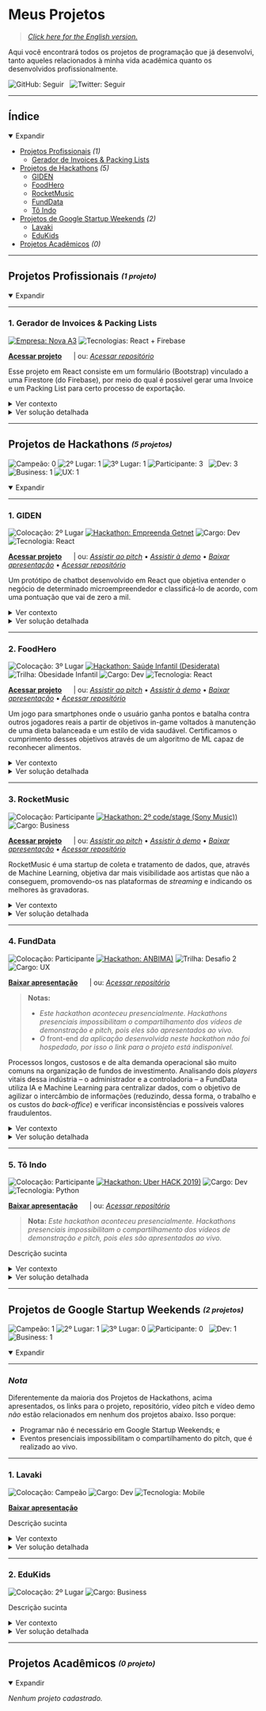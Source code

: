 # Meus Projetos

> [_Click here for the English version._](https://github.com/santosmarco/projects)

Aqui você encontrará todos os projetos de programação que já desenvolvi, tanto aqueles relacionados à minha vida acadêmica quanto os desenvolvidos profissionalmente.

![GitHub: Seguir](https://img.shields.io/github/followers/santosmarco?label=Seguir&style=social)&nbsp;&nbsp;&nbsp;![Twitter: Seguir](https://img.shields.io/twitter/follow/santosmarco_?label=Seguir&style=social)

---

## Índice

<details open>
<summary>Expandir</summary>

- [Projetos Profissionais](#projetos-profissionais-1-projeto) _(1)_
  - [Gerador de Invoices & Packing Lists](#1-gerador-de-invoices--packing-lists)
- [Projetos de Hackathons](#projetos-de-hackathons-5-projetos) _(5)_
  - [GIDEN](#1-giden)
  - [FoodHero](#2-foodhero)
  - [RocketMusic](#3-rocketmusic)
  - [FundData](#4-funddata)
  - [Tô Indo](#5-tô-indo)
- [Projetos de Google Startup Weekends](#projetos-de-google-startup-weekends-0-projeto) _(2)_
  - [Lavaki](#1-lavaki)
  - [EduKids](#2-edukids)
- [Projetos Acadêmicos](#projetos-academicos-0-projeto) _(0)_

</details>

---

## Projetos Profissionais <sub><sup>_(1 projeto)_</sup></sub>

<details open>
    <summary>Expandir</summary>

---

### 1. Gerador de Invoices & Packing Lists

[![Empresa: Nova A3](https://img.shields.io/badge/Empresa-Nova%20A3-informational)](https://www.novaa3.com.br) ![Tecnologias: React + Firebase](https://img.shields.io/badge/Tecnologias-React%20+%20Firebase-blueviolet)

**[Acessar projeto](https://na3-comex-invpl.web.app)**&nbsp;&nbsp;&nbsp;&nbsp;&nbsp;&nbsp;| ou: _[Acessar repositório](https://github.com/santosmarco/na3-comex-invpl)_

Esse projeto em React consiste em um formulário (Bootstrap) vinculado a uma Firestore (do Firebase),
por meio do qual é possível gerar uma Invoice e um Packing List para certo processo de exportação.

<details>
       <summary>Ver contexto</summary>

**Contexto:** A Nova A3 precisava de uma solução moderna que acelerasse os processos de emissão de Invoices e Packing Lists para seus processos de exportação, visto que esses procedimentos eram feitos de forma manual através de arquivos Excel.

</details>

<details>
    <summary>Ver solução detalhada</summary>

**Solução:** Desenvolvi essa plataforma para, além de facilitar a emissão desses documentos, também torna-los esteticamente mais atraentes. E foi um sucesso!

</details>

</details>

---

## Projetos de Hackathons <sub><sup>_(5 projetos)_</sup></sub>

![Campeão: 0](https://img.shields.io/badge/%E2%98%85%20Campe%C3%A3o-0-success) ![2º Lugar: 1](https://img.shields.io/badge/2%C2%BA-1-success) ![3º Lugar: 1](https://img.shields.io/badge/3%C2%BA-1-success) ![Participante: 3](https://img.shields.io/badge/Participante-3-green)&nbsp;&nbsp;&nbsp;![Dev: 3](https://img.shields.io/badge/Dev-3-blueviolet) ![Business: 1](https://img.shields.io/badge/Business-1-9cf) ![UX: 1](https://img.shields.io/badge/UX-1-ff69b4)

<details open>
    <summary>Expandir</summary>

---

### 1. GIDEN

![Colocação: 2º Lugar](https://img.shields.io/badge/Coloca%C3%A7%C3%A3o-2%C2%BA-success) [![Hackathon: Empreenda Getnet](https://img.shields.io/badge/Hackathon-Empreenda%20Getnet-informational)](https://www.hackathongetnet.com.br/) ![Cargo: Dev](https://img.shields.io/badge/Cargo-Dev-blueviolet) ![Tecnologia: React](https://img.shields.io/badge/Tecnologia-React-blueviolet)

**[Acessar projeto](https://getnet-giden.web.app/)**&nbsp;&nbsp;&nbsp;&nbsp;&nbsp;&nbsp;| ou: _[Assistir ao pitch](https://www.youtube.com/watch?v=jdDH_98dt8A&feature=youtu.be)_ • _[Assistir à demo](https://www.youtube.com/watch?v=KtqKoDpqo58&feature=youtu.be)_ • _[Baixar apresentação](https://storage.googleapis.com/shawee-production.appspot.com/shawee/projectfiles/4132bce9-66b6-4877-b879-93f180fca584.pdf)_ • _[Acessar repositório](https://github.com/Hacka-GIDEN)_

Um protótipo de chatbot desenvolvido em React que objetiva entender o negócio de determinado microempreendedor e classificá-lo de acordo, com uma pontuação que vai de zero a mil.

<details>
<summary>Ver contexto</summary>

**Contexto:** O desafio do hacka era desenvolver uma maneira de, por meio de serviços financeiros, mudar a realidade e potencializar a receita das pequenas e médias empresas no Brasil.

</details>

<details>
<summary>Ver solução detalhada</summary>

**Solução:** Ao lado de pessoas incríveis, desenvolvi uma plataforma de chatbot que conversa naturalmente com o usuário. Através de perguntas simples e focadas, um algoritmo de Machine Learning é capaz de traçar o perfil dessa pessoa e pontuá-la de acordo. Enviamos esse score às instituições credoras e também aconselhamos determinados cursos de gestão e empreendorismo ao usuário, de acordo com seu desempenho na conversa.

</details>

---

### 2. FoodHero

![Colocação: 3º Lugar](https://img.shields.io/badge/Coloca%C3%A7%C3%A3o-3%C2%BA-success) [![Hackathon: Saúde Infantil (Desiderata)](<https://img.shields.io/badge/Hackathon-Sa%C3%BAde%20Infantil%20(Desiderata)-informational>)](https://www.hackathonsaudeinfantil.com.br/) ![Trilha: Obesidade Infantil](https://img.shields.io/badge/Trilha-Obesidade%20Infantil-informational) ![Cargo: Dev](https://img.shields.io/badge/Cargo-Dev-blueviolet) ![Tecnologia: React](https://img.shields.io/badge/Tecnologia-React-blueviolet)

**[Acessar projeto](https://hacka-foodhero.web.app/)**&nbsp;&nbsp;&nbsp;&nbsp;&nbsp;&nbsp;| ou: _[Assistir ao pitch](https://youtu.be/VuYAycbOKw8)_ • _[Assistir à demo](https://youtu.be/JyqimGBeSss)_ • _[Baixar apresentação](https://storage.googleapis.com/shawee-production.appspot.com/shawee/projectfiles/6011408e-60c2-4965-98e1-fac27d5f9456.pdf)_ • _[Acessar repositório](https://github.com/santosmarco/hacka-foodhero)_

Um jogo para smartphones onde o usuário ganha pontos e batalha contra outros jogadores reais a partir de objetivos in-game voltados à manutenção de uma dieta balanceada e um estilo de vida saudável. Certificamos o cumprimento desses objetivos através de um algoritmo de ML capaz de reconhecer alimentos.

<details>
<summary>Ver contexto</summary>

**Contexto:** O desafio do hacka era desenvolver uma solução para tornar mais eficiente a coleta e o tratamento de informações que influenciam a obesidade infantil, como marcadores de consumo alimentar, dados antropométricos etc.

</details>

<details>
<summary>Ver solução detalhada</summary>

**Solução:** Entendemos que a ineficiência na coleta e no tratamento desses tipos de dado se dá principalmente porque as crianças não tem ideia de como contribuir e os pais não tem vontade/tempo. Assim, desenvolvemos um jogo voltado ao público infanto-juvenil, através do qual seus jogadores transmitem essas informações natural e imperceptivalmente aos órgãos interessados, sem quaisquer atritos.

</details>

---

### 3. RocketMusic

![Colocação: Participante](https://img.shields.io/badge/Coloca%C3%A7%C3%A3o-Participante-green) [![Hackathon: 2º code/stage (Sony Music))](<https://img.shields.io/badge/Hackathon-2%C2%BA%20code/stage%20(Sony%20Music)-informational>)](https://www.codestage.com.br/) ![Cargo: Business](https://img.shields.io/badge/Cargo-Business-9cf)

**[Acessar projeto](https://sony-rocketmusic.web.app/)**&nbsp;&nbsp;&nbsp;&nbsp;&nbsp;&nbsp;| ou: _[Assistir ao pitch](https://youtu.be/YZe5zA4CQtA)_ • _[Assistir à demo](https://youtu.be/NA7MJ1UxRnA)_ • _[Baixar apresentação](https://storage.googleapis.com/shawee-production.appspot.com/shawee/projectfiles/9bcebf8f-9d90-473b-b3e5-0d9509095488.pdf)_ • _[Acessar repositório](https://github.com/rocketmusic)_

RocketMusic é uma startup de coleta e tratamento de dados, que, através de Machine Learning, objetiva dar mais visibilidade aos artistas que não a conseguem, promovendo-os nas plataformas de _streaming_ e indicando os melhores às gravadoras.

<details>
<summary>Ver contexto</summary>

**Contexto:** O desafio do hacka era melhorar a experiência de consumo e impulsionar o mercado da música, através de uma solução que contivesse Inteligência Artifical e Machine Learning.

</details>

<details>
<summary>Ver solução detalhada</summary>

**Solução:** Desenvolvemos uma ideia de um plugin para plataformas de _streaming_ (Spotify, por exemplo) que, através de IA e Machine Learning, injeta, de forma esporádica e inteligente, músicas de artistas novatos nas playlists dos usuários.  
Dependendo da interação do usuário com aquela música, entendemos se ele a curtiu ou não. Pulou logo nos primeiros segundos? Não curtiu. Ficou até o final? Curtiu!  
Os artistas que receberem mais likes terão suas músicas apresentadas mais vezes para aquele e outros usuários. Assim, promovemo-lo organicamente.

</details>

---

### 4. FundData

![Colocação: Participante](https://img.shields.io/badge/Coloca%C3%A7%C3%A3o-Participante-green) [![Hackathon: ANBIMA)](https://img.shields.io/badge/Hackathon-ANBIMA-informational)](https://hackathon.anbima.com.br/) ![Trilha: Desafio 2](https://img.shields.io/badge/Trilha-Desafio%202-informational) ![Cargo: UX](https://img.shields.io/badge/Cargo-UX-ff69b4)

**[Baixar apresentação](https://storage.googleapis.com/shawee-production.appspot.com/shawee/projectfiles/23cccc73-d321-4739-904c-1eee5b5e384b.pdf)**&nbsp;&nbsp;&nbsp;&nbsp;&nbsp;&nbsp;| ou: _[Acessar repositório](https://github.com/julioc98/anbima)_

> **Notas:**
>
> - _Este hackathon aconteceu presencialmente. Hackathons presenciais impossibilitam o compartilhamento dos vídeos de demonstração e pitch, pois eles são apresentados ao vivo._
> - _O_ front-end _da aplicação desenvolvida neste hackathon não foi hospedado, por isso o link para o projeto está indisponível._

Processos longos, custosos e de alta demanda operacional são muito comuns na organização de fundos de investimento. Analisando dois _players_ vitais dessa indústria – o administrador e a controladoria – a FundData utiliza IA e Machine Learning para centralizar dados, com o objetivo de agilizar o intercâmbio de informações (reduzindo, dessa forma, o trabalho e os custos do _back-office_) e verificar inconsistências e possíveis valores fraudulentos.

<details>
<summary>Ver contexto</summary>

**Contexto:** O desafio deste hacka era desenvolver uma solução inovadora para facilitar e melhorar a vida de quem presta serviços para os fundos de investimento.

</details>

<details>
<summary>Ver solução detalhada</summary>

**Solução:** Detalhamento da solução

</details>

---

### 5. Tô Indo

![Colocação: Participante](https://img.shields.io/badge/Coloca%C3%A7%C3%A3o-Participante-green) [![Hackathon: Uber HACK 2019)](https://img.shields.io/badge/Hackathon-Uber%20HACK%202019-informational)](https://www.uber.com/br/pt-br/u/uberhack/) ![Cargo: Dev](https://img.shields.io/badge/Cargo-Dev-blueviolet) ![Tecnologia: Python](https://img.shields.io/badge/Tecnologia-Python-blueviolet)

**[Baixar apresentação](https://storage.googleapis.com/shawee-production.appspot.com/shawee/projectfiles/23cccc73-d321-4739-904c-1eee5b5e384b.pdf)**&nbsp;&nbsp;&nbsp;&nbsp;&nbsp;&nbsp;| ou: _[Acessar repositório](https://github.com/esterribeiro/uberhack)_

> **Nota:** _Este hackathon aconteceu presencialmente. Hackathons presenciais impossibilitam o compartilhamento dos vídeos de demonstração e pitch, pois eles são apresentados ao vivo._

Descrição sucinta

<details>
<summary>Ver contexto</summary>

**Contexto:** Contexto do hacka (desafio)

</details>

<details>
<summary>Ver solução detalhada</summary>

**Solução:** Detalhamento da solução

</details>

</details>

---

## Projetos de Google Startup Weekends <sub><sup>_(2 projetos)_</sup></sub>

![Campeão: 1](https://img.shields.io/badge/%E2%98%85%20Campe%C3%A3o-1-success) ![2º Lugar: 1](https://img.shields.io/badge/2%C2%BA-1-success) ![3º Lugar: 0](https://img.shields.io/badge/3%C2%BA-0-success) ![Participante: 0](https://img.shields.io/badge/Participante-0-green)&nbsp;&nbsp;&nbsp;![Dev: 1](https://img.shields.io/badge/Dev-1-blueviolet) ![Business: 1](https://img.shields.io/badge/Business-1-9cf)

<details open>
    <summary>Expandir</summary>

---

### _Nota_

Diferentemente da maioria dos Projetos de Hackathons, acima apresentados, os links para o projeto, repositório, vídeo pitch e vídeo demo _não_ estão relacionados em nenhum dos projetos abaixo. Isso porque:

- Programar não é necessário em Google Startup Weekends; e
- Eventos presenciais impossibilitam o compartilhamento do pitch, que é realizado ao vivo.

---

### 1. Lavaki

![Colocação: Campeão](https://img.shields.io/badge/Coloca%C3%A7%C3%A3o-%E2%98%85%20Campe%C3%A3o-success) ![Cargo: Dev](https://img.shields.io/badge/Cargo-Dev-blueviolet) ![Tecnologia: Mobile](https://img.shields.io/badge/Tecnologia-Mobile-blueviolet)

**[Baixar apresentação](https://www.pdfhost.net/index.php?Action=DownloadFile&id=3893ef798be1a47207957eb65571a717)**

Descrição sucinta

<details>
<summary>Ver contexto</summary>

**Contexto:** Contexto do hacka (desafio)

</details>

<details>
<summary>Ver solução detalhada</summary>

**Solução:** Detalhamento da solução

</details>

---

### 2. EduKids

![Colocação: 2º Lugar](https://img.shields.io/badge/Coloca%C3%A7%C3%A3o-2%C2%BA-success) ![Cargo: Business](https://img.shields.io/badge/Cargo-Business-9cf)

Descrição sucinta

<details>
<summary>Ver contexto</summary>

**Contexto:** Contexto do hacka (desafio)

</details>

<details>
<summary>Ver solução detalhada</summary>

**Solução:** Detalhamento da solução

</details>

</details>

---

## Projetos Acadêmicos <sub><sup>_(0 projeto)_</sup></sub>

<details open>
    <summary>Expandir</summary>

_Nenhum projeto cadastrado._

</details>
